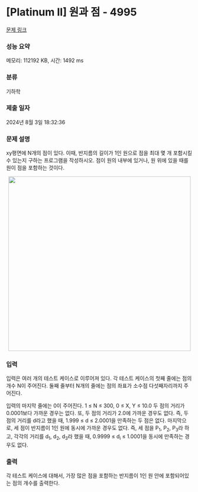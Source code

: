 # [Platinum II] 원과 점 - 4995 

[문제 링크](https://www.acmicpc.net/problem/4995) 

### 성능 요약

메모리: 112192 KB, 시간: 1492 ms

### 분류

기하학

### 제출 일자

2024년 8월 3일 18:32:36

### 문제 설명

<p>xy평면에 N개의 점이 있다. 이때, 반지름의 길이가 1인 원으로 점을 최대 몇 개 포함시킬 수 있는지 구하는 프로그램을 작성하시오. 점이 원의 내부에 있거나, 원 위에 있을 때를 원이 점을 포함하는 것이다.</p>

<p style="text-align: center;"><img alt="" src="https://www.acmicpc.net/upload/images/cnp.gif" style="width: 493px; height: 472px;"></p>

### 입력 

 <p>입력은 여러 개의 테스트 케이스로 이루어져 있다. 각 테스트 케이스의 첫째 줄에는 점의 개수 N이 주어진다. 둘째 줄부터 N개의 줄에는 점의 좌표가 소수점 다섯째자리까지 주어진다.</p>

<p>입력의 마지막 줄에는 0이 주어진다. 1 ≤ N ≤ 300, 0 ≤ X, Y ≤ 10.0 두 점의 거리가 0.0001보다 가까운 경우는 없다. 또, 두 점의 거리가 2.0에 가까운 경우도 없다. 즉, 두 점의 거리를 d라고 했을 때, 1.999 ≤ d ≤ 2.0001을 만족하는 두 점은 없다. 마지막으로, 세 점이 반지름이 1인 원에 동시에 가까운 경우도 없다. 즉, 세 점을 P<sub>1</sub>, P<sub>2</sub>, P<sub>3</sub>라 하고, 각각의 거리를 d<sub>1</sub>, d<sub>2</sub>, d<sub>3</sub>라 했을 때, 0.9999 ≤ d<sub>i</sub> ≤ 1.0001을 동시에 만족하는 경우도 없다.</p>

### 출력 

 <p>각 테스트 케이스에 대해서, 가장 많은 점을 포함하는 반지름이 1인 원 안에 포함되어있는 점의 개수를 출력한다.</p>

